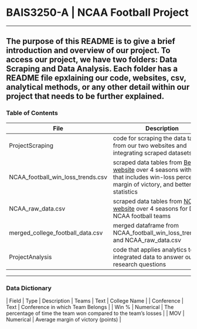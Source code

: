 # BAIS3250-A | NCAA Football Project
---
The purpose of this README is to give a brief introduction and overview of our project.
To access our project, we have two folders: Data Scraping and Data Analysis. Each folder has a README file epxlaining our code, websites, csv, analytical methods, or any other detail within our project that needs to be further explained.
---
### Table of Contents
| File | Description |
| ------ | ------ |
| ProjectScraping | code for scraping the data tables from our two websites and integrating scraped datasets |
| NCAA_football_win_loss_trends.csv | scraped data tables from [BetIQ website](https://betiq.teamrankings.com/college-football/betting-trends/win-loss-records/) over 4 seasons with data that includes win-loss percentage, margin of victory, and better statistics|
| NCAA_raw_data.csv | scraped data tables from [NCAA website](https://stats.ncaa.org/rankings?sport_code=MFB&division=11) over 4 seasons for D1 NCAA football teams |
| merged_college_football_data.csv | merged dataframe from NCAA_football_win_loss_trends.csv and NCAA_raw_data.csv |
| ProjectAnalysis | code that applies analytics to our integrated data to answer our research questions |

---
### Data Dictionary
| Field | Type | Description
| Teams | Text | College Name |
| Conference | Text | Conference in which Team Belongs |
| Win % | Numerical | The percentage of time the team won compared to the team’s losses  |
| MOV  | Numerical | Average margin of victory (points)  |
